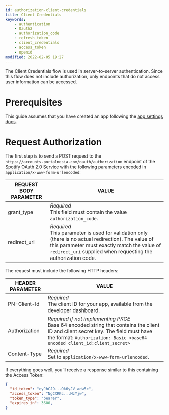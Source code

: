 ```yaml
---
id: authorization-client-credentials
title: Client Credentials
keywords:
    - authentication
    - Oauth2
    - authorization_code
    - refresh_token
    - client_credentials
    - access_token
    - openid
modified: 2022-02-05 19:27
---
```


The Client Credentials flow is used in server-to-server authentication. Since this flow does not include authorization, only endpoints that do not access user information can be accessed.

# Prerequisites

This guide assumes that you have created an app following the [app settings docs](/developer/docs/app-settings).

# Request Authorization

The first step is to send a POST request to the `https://accounts.portalnesia.com/oauth/authorization` endpoint of the Spotify OAuth 2.0 Service with the following parameters encoded in `application/x-www-form-urlencoded`:

| REQUEST BODY PARAMETER | VALUE |
| --- | --- |
| grant_type | *Required*<br />This field must contain the value `authorization_code`.  |
| redirect_uri | *Required*<br />This parameter is used for validation only (there is no actual redirection). The value of this parameter must exactly match the value of `redirect_uri` supplied when requesting the authorization code. |

The request must include the following HTTP headers:

| HEADER PARAMETER | VALUE |
| --- | --- |
| PN-Client-Id | *Required*<br />The client ID for your app, available from the developer dashboard. |
| Authorization | *Required if not implementing PKCE*<br />Base 64 encoded string that contains the client ID and client secret key. The field must have the format: `Authorization: Basic <base64 encoded client_id:client_secret>` |
| Content-Type | *Required*<br />Set to `application/x-www-form-urlencoded`. |

If everything goes well, you’ll receive a response similar to this containing the Access Token:

```json
{
  "id_token": "eyJhCJ9...Ok6yJV_adw5c",
  "access_token": "NgCXRKc...MzYjw",
  "token_type": "bearer",
  "expires_in": 3600,
}
```